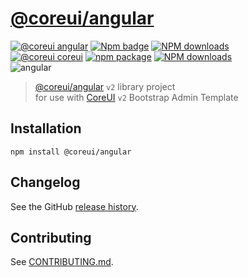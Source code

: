 # [@coreui/angular](https://coreui.io/angular)

[![@coreui angular](https://img.shields.io/badge/@coreui%20-angular-lightgrey.svg?style=flat-square)](https://github.com/coreui/coreui-angular)
[![Npm badge](https://img.shields.io/npm/v/@coreui/angular.svg)][npm]
[![NPM downloads][npm-download]][npm]  
[![@coreui coreui](https://img.shields.io/badge/@coreui%20-coreui-lightgrey.svg?style=flat-square)](https://github.com/coreui/coreui)
[![npm package][npm-coreui-badge]][npm-coreui]
[![NPM downloads][npm-coreui-download]][npm-coreui]    
![angular](https://img.shields.io/badge/angular-^7.1.1-lightgrey.svg?style=flat-square)

[npm]: https://www.npmjs.com/package/@coreui/angular
[npm-download]: https://img.shields.io/npm/dm/@coreui/angular.svg?style=flat-square
[npm-coreui]: https://www.npmjs.com/package/@coreui/coreui
[npm-coreui-badge]: https://img.shields.io/npm/v/@coreui/coreui.png?style=flat-square
[npm-coreui-download]: https://img.shields.io/npm/dm/@coreui/coreui.svg?style=flat-square

> [@coreui/angular](https://coreui.io/angular) `v2` library project  
> for use with [CoreUI](https://coreui.io/angular/) `v2` Bootstrap Admin Template

## Installation
```
npm install @coreui/angular
```

## Changelog

See the GitHub [release history](https://github.com/coreui/coreui-angular/releases).

## Contributing

See [CONTRIBUTING.md](https://github.com/coreui/coreui-angular/blob/master/CONTRIBUTING.md).
